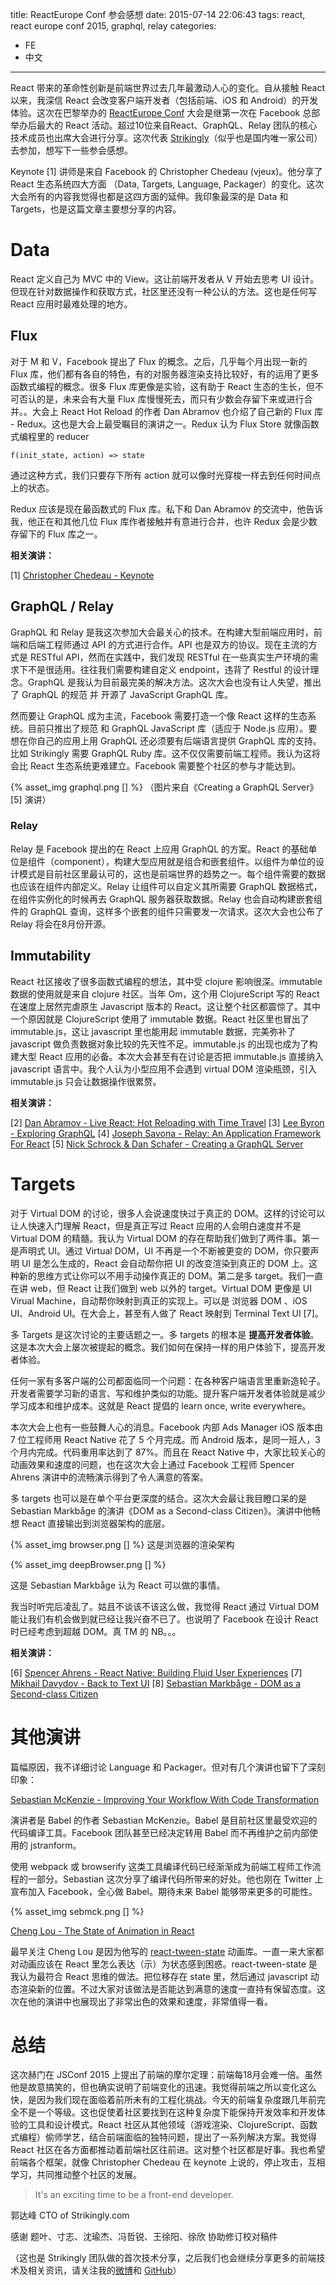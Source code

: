 title: ReactEurope Conf 参会感想
date: 2015-07-14 22:06:43
tags: react, react europe conf 2015, graphql, relay
categories:
- FE
- 中文

---
React 带来的革命性创新是前端世界过去几年最激动人心的变化。自从接触 React 以来，我深信 React 会改变客户端开发者（包括前端、iOS 和 Android）的开发体验。这次在巴黎举办的 [ReactEurope Conf](https://www.react-europe.org/2015.html) 大会是继第一次在 Facebook 总部举办后最大的 React 活动。超过10位来自React、GraphQL、Relay 团队的核心技术成员也出席大会进行分享。这次代表 [Strikingly](https://www.strikingly.com/)（似乎也是国内唯一家公司）去参加，想写下一些参会感想。

Keynote [1] 讲师是来自 Facebook 的 Christopher Chedeau (vjeux)。他分享了 React 生态系统四大方面 （Data, Targets, Language, Packager）的变化。这次大会所有的内容我觉得也都是这四方面的延伸。我印象最深的是 Data 和 Targets，也是这篇文章主要想分享的内容。

# Data

React 定义自己为 MVC 中的 View。这让前端开发者从 V 开始去思考 UI 设计。但现在针对数据操作和获取方式，社区里还没有一种公认的方法。这也是任何写 React 应用时最难处理的地方。

## Flux

对于 M 和 V，Facebook 提出了 Flux 的概念。之后，几乎每个月出现一新的 Flux 库，他们都有各自的特色，有的对服务器渲染支持比较好，有的运用了更多函数式编程的概念。很多 Flux 库更像是实验，这有助于 React 生态的生长，但不可否认的是，未来会有大量 Flux 库慢慢死去，而只有少数会存留下来或进行合并。。大会上 React Hot Reload 的作者 Dan Abramov 也介绍了自己新的 Flux 库 - Redux。这也是大会上最受瞩目的演讲之一。Redux 认为 Flux Store 就像函数式编程里的 reducer

`f(init_state, action) => state`

通过这种方式，我们只要存下所有 action 就可以像时光穿梭一样去到任何时间点上的状态。

Redux 应该是现在最函数式的 Flux 库。私下和 Dan Abramov 的交流中，他告诉我，他正在和其他几位 Flux 库作者接触并有意进行合并，也许 Redux 会是少数存留下的 Flux 库之一。

**相关演讲：**

[1] [Christopher Chedeau - Keynote](https://www.youtube.com/watch?v=PAA9O4E1IM4&list=PLCC436JpVnK0Phxld2dD4tM4xPMxJCiRD&index=1)

## GraphQL / Relay

GraphQL 和 Relay 是我这次参加大会最关心的技术。在构建大型前端应用时，前端和后端工程师通过 API 的方式进行合作。API 也是双方的协议。现在主流的方式是 RESTful API，然而在实践中，我们发现 RESTful 在一些真实生产环境的需求下不是很适用。往往我们需要构建自定义 endpoint，违背了 Restful 的设计理念。GraphQL 是我认为目前最完美的解决方法。这次大会也没有让人失望，推出了 GraphQL 的规范 并 开源了 JavaScript GraphQL 库。

然而要让 GraphQL 成为主流，Facebook 需要打造一个像 React 这样的生态系统。目前只推出了规范 和 GraphQL JavaScript 库（适应于 Node.js 应用）。要想在你自己的应用上用 GraphQL 还必须要有后端语言提供 GraphQL 库的支持。比如 Strikingly 需要 GraphQL Ruby 库。这不仅仅需要前端工程师。我认为这将会比 React 生态系统更难建立。Facebook 需要整个社区的参与才能达到。


{% asset_img graphql.png [] %}
（图片来自《Creating a GraphQL Server》[5] 演讲）

### Relay

Relay 是 Facebook 提出的在 React 上应用 GraphQL 的方案。React 的基础单位是组件（component），构建大型应用就是组合和嵌套组件。以组件为单位的设计模式是目前社区里最认可的，这也是前端世界的趋势之一。每个组件需要的数据也应该在组件内部定义。Relay 让组件可以自定义其所需要 GraphQL 数据格式，在组件实例化的时候再去 GraphQL 服务器获取数据。Relay 也会自动构建嵌套组件的 GraphQL 查询，这样多个嵌套的组件只需要发一次请求。这次大会也公布了 Relay 将会在8月份开源。

## Immutability

React 社区接收了很多函数式编程的想法，其中受 clojure 影响很深。immutable 数据的使用就是来自 clojure 社区。当年 Om，这个用 ClojureScript 写的 React 在速度上居然完虐原生 Javascript 版本的 React。这让整个社区都震惊了。其中一个原因就是 ClojureScript 使用了 immutable 数据。React 社区里也冒出了 immutable.js，这让 javascript 里也能用起 immutable 数据，完美弥补了javascript 做负责数据对象比较的先天性不足。immutable.js 的出现也成为了构建大型 React 应用的必备。本次大会甚至有在讨论是否把 immutable.js 直接纳入 javascript 语言中。我个人认为小型应用不会遇到 virtual DOM 渲染瓶颈，引入 immutable.js 只会让数据操作很累赘。

**相关演讲：**

[2] [Dan Abramov - Live React: Hot Reloading with Time Travel](https://www.youtube.com/watch?v=xsSnOQynTHs&list=PLCC436JpVnK0Phxld2dD4tM4xPMxJCiRD&index=7)
[3] [Lee Byron - Exploring GraphQL](https://www.youtube.com/watch?v=WQLzZf34FJ8&index=5&list=PLCC436JpVnK0Phxld2dD4tM4xPMxJCiRD)
[4] [Joseph Savona - Relay: An Application Framework For React](https://www.youtube.com/watch?v=IrgHurBjQbg&index=8&list=PLCC436JpVnK0Phxld2dD4tM4xPMxJCiRD)
[5] [Nick Schrock & Dan Schafer - Creating a GraphQL Server](https://www.youtube.com/watch?v=gY48GW87Feo&index=6&list=PLCC436JpVnK3HvUSAHpt-LRJkIK8pQG6R)


# Targets

对于 Virtual DOM 的讨论，很多人会说速度快过于真正的 DOM。这样的讨论可以让人快速入门理解 React，但是真正写过 React 应用的人会明白速度并不是 Virtual DOM 的精髓。我认为 Virtual DOM 的存在帮助我们做到了两件事。第一是声明式 UI。通过 Virtual DOM，UI 不再是一个不断被更变的 DOM，你只要声明 UI 是怎么生成的，React 会自动帮你把 UI 的改变渲染到真正的 DOM 上。这种新的思维方式让你可以不用手动操作真正的 DOM。第二是多 target。我们一直在讲 web，但 React 让我们做到 web 以外的 target。Virtual DOM 更像是 UI Virual Machine，自动帮你映射到真正的实现上。可以是 浏览器 DOM 、iOS UI、Android UI。在大会上，甚至有人做了 React 映射到 Terminal Text UI [7]。

多 Targets 是这次讨论的主要话题之一。多 targets 的根本是 **提高开发者体验**。这是本次大会上屡次被提起的概念。我们如何在保持一样的用户体验下，提高开发者体验。

任何一家有多客户端的公司都面临同一个问题：在各种客户端语言里重新造轮子。开发者需要学习新的语言、写和维护类似的功能。提升客户端开发者体验就是减少学习成本和维护成本。这就是 React 提倡的 learn once, write everywhere。

本次大会上也有一些鼓舞人心的消息。Facebook 内部 Ads Manager iOS 版本由 7 位工程师用 React Native 花了 5 个月完成。而 Android 版本，是同一班人，3个月内完成。代码重用率达到了 87%。而且在 React Native 中，大家比较关心的动画效果和速度的问题，也在这次大会上通过 Facebook 工程师 Spencer Ahrens 演讲中的流畅演示得到了令人满意的答案。

多 targets 也可以是在单个平台更深度的结合。这次大会最让我目瞪口呆的是 Sebastian Markbåge 的演讲《DOM as a Second-class Citizen》。演讲中他畅想 React 直接输出到浏览器架构的底层。

{% asset_img browser.png [] %}
这是浏览器的渲染架构

{% asset_img deepBrowser.png [] %}

这是 Sebastian Markbåge 认为 React 可以做的事情。

我当时听完后凌乱了。姑且不谈该不该这么做，我觉得 React 通过 Virtual DOM 能让我们有机会做到就已经让我兴奋不已了。也说明了 Facebook 在设计 React 时已经考虑到超越 DOM。真 TM 的 NB。。。

**相关演讲：**

[6] [Spencer Ahrens - React Native: Building Fluid User Experiences](https://www.youtube.com/watch?v=xDlfrcM6YBk&list=PLCC436JpVnK0Phxld2dD4tM4xPMxJCiRD&index=4)
[7] [Mikhail Davydov - Back to Text UI](https://www.youtube.com/watch?v=ee_U2t-8L48&list=PLCC436JpVnK0Phxld2dD4tM4xPMxJCiRD&index=10)
[8] [Sebastian Markbåge - DOM as a Second-class Citizen](https://www.youtube.com/watch?v=Zemce4Y1Y-A&index=11&list=PLCC436JpVnK0Phxld2dD4tM4xPMxJCiRD)

# 其他演讲

篇幅原因，我不详细讨论 Language 和 Packager。但对有几个演讲也留下了深刻印象：

[Sebastian McKenzie - Improving Your Workflow With Code Transformation](https://www.youtube.com/watch?list=PLCC436JpVnK3HvUSAHpt-LRJkIK8pQG6R&v=OFuDvqZmUrE)

演讲者是 Babel 的作者 Sebastian McKenzie。Babel 是目前社区里最受欢迎的代码编译工具。Facebook 团队甚至已经决定转用 Babel 而不再维护之前内部使用的 jstranform。

使用 webpack 或 browserify 这类工具编译代码已经渐渐成为前端工程师工作流程的一部分。Sebastian 这次分享了编译代码所带来的好处。他也刚在 Twitter 上宣布加入 Facebook，全心做 Babel。期待未来 Babel 能够带来更多的可能性。

{% asset_img sebmck.png [] %}


[Cheng Lou - The State of Animation in React](https://www.youtube.com/watch?v=1tavDv5hXpo&list=PLCC436JpVnK3HvUSAHpt-LRJkIK8pQG6R&index=2)

最早关注 Cheng Lou 是因为他写的 [react-tween-state](https://github.com/chenglou/react-tween-state) 动画库。一直一来大家都对动画应该在 React 里怎么表达（示）为状态感到困惑。react-tween-state 是我认为最符合 React 思维的做法。把位移存在 state 里，然后通过 javascript 动态渲染新的位置。不过大家对该做法是否能达到满意的速度一直持有保留态度。这次在他的演讲中也展现出了非常出色的效果和速度，非常值得一看。

# 总结

这次赫门在 JSConf 2015 上提出了前端的摩尔定理：前端每18月会难一倍。虽然他是故意搞笑的，但也确实说明了前端变化的迅速。我觉得前端之所以变化这么快，是因为我们现在面临着前所未有的工程化挑战。今天的前端复杂度跟几年前完全不是一个等级。这也促使着社区要找到在这种复杂度下能保持开发效率和开发体验的工具和设计模式。React 社区从其他领域（游戏渲染、ClojureScript、函数式编程）偷师学艺，结合前端面临的独特问题，提出了一系列解决方案。我觉得 React 社区在各方面都推动着前端社区往前进。这对整个社区都是好事。我也希望前端各个框架，就像  Christopher Chedeau 在 keynote 上说的，停止攻击，互相学习，共同推动整个社区的发展。

> It's an exciting time to be a front-end developer.

郭达峰
CTO of Strikingly.com

感谢 题叶、寸志、沈瑜杰、冯哲锐、王徐阳、徐欣 协助修订校对稿件

（这也是 Strikingly 团队做的首次技术分享，之后我们也会继续分享更多的前端技术及相关资讯，请关注我的[微博](http://www.weibo.com/dfguo)和 [GitHub](https://github.com/dfguo)）
